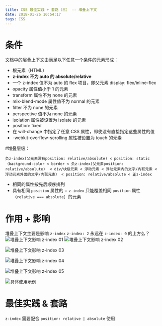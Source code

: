 ```yaml
---
title: CSS 最佳实践 + 套路（三） -- 堆叠上下文
date: 2018-01-26 10:54:17
tags: CSS
---
```

# 条件
文档中的层叠上下文由满足以下任意一个条件的元素形成：
- 根元素（HTML）
- **z-index 不为 auto 的 absolute/relative**
- 一个 z-index 值不为 auto 的 flex 项目，即父元素 display: flex/inline-flex
- opacity 属性值小于 1 的元素
- transform 属性不为 none 的元素
- mix-blend-mode 属性值不为 normal 的元素
- filter 不为 none 的元素
- perspective 值不为 none 的元素
- isolation 属性被设置为 isolate 的元素
- position: fixed
- 在 will-change 中指定了任意 CSS 属性，即使没有直接指定这些属性的值
- -webkit-overflow-scrolling 属性被设置为 touch 的元素

#堆叠层级：
```
负z-index(父元素没有position: relative/absolute) < position: static（background-color < border < 负z-index(父元素position: relative/absolute)  < div/块级元素 < 浮动元素 < 浮动元素内的文字/内联元素 < 浮动元素外面的文字/内联元素） < position: relative/absolute < 正z-index
```
- 相同的属性按先后顺序排列
- 具有相同 ` position ` 属性的 + ` z-index ` 只能覆盖相同 ` position ` 属性（` relative === absolute `）的元素


# 作用 + 影响
堆叠上下文主要是影响 ` z-index `
` z-index: 2 ` 永远在 ` z-index: 0 ` 的上方么？ 
![堆叠上下文影响 z-index 01](http://upload-images.jianshu.io/upload_images/9617841-d931d5aaeb0f0ab7.png?imageMogr2/auto-orient/strip%7CimageView2/2/w/1240)
![堆叠上下文影响 z-index 02](http://upload-images.jianshu.io/upload_images/9617841-461257c3d745833f.png?imageMogr2/auto-orient/strip%7CimageView2/2/w/1240)

![堆叠上下文影响 z-index 03](http://upload-images.jianshu.io/upload_images/9617841-5b575d02cd7bb458.png?imageMogr2/auto-orient/strip%7CimageView2/2/w/1240)

![堆叠上下文影响 z-index 04](http://upload-images.jianshu.io/upload_images/9617841-c35c60561e808a33.png?imageMogr2/auto-orient/strip%7CimageView2/2/w/1240)

![堆叠上下文影响 z-index 05](http://upload-images.jianshu.io/upload_images/9617841-0ee2aa3c1c265b62.png?imageMogr2/auto-orient/strip%7CimageView2/2/w/1240)

![具体使用示例](http://upload-images.jianshu.io/upload_images/9617841-868517d973ef2db3.gif?imageMogr2/auto-orient/strip%7CimageView2/2/w/1240)

# 最佳实践 & 套路
` z-index ` 需要配合 ` position: relative | absolute ` 使用
